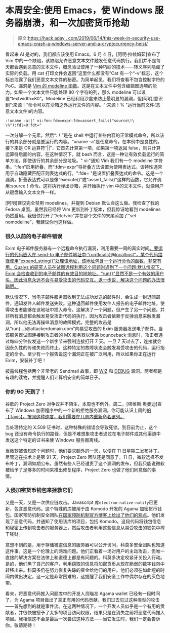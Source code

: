 # 本周安全:使用 Emacs，使 Windows 服务器崩溃，和一次加密货币抢劫

> 原文:[https://hack aday . com/2019/06/14/this-week-in-security-use-emacs-crash-a-windows-server-and-a-cryptocurrency-heist/](https://hackaday.com/2019/06/14/this-week-in-security-use-emacs-crash-a-windows-server-and-a-cryptocurrency-heist/)

看起来 Al 是对的，我们都应该使用 Emacs。6 月 4 日，[阿明·拉兹姆茹]宣布了 Vim 中的一个缺陷，该缺陷允许恶意文本文件触发任意代码执行。我们并不是每天都会遇到恶意的文本文件，概念验证使用了一种巧妙的技术——转义序列隐藏了实际的负载。用 cat 打印文件会返回“这里什么都没有”Cat 有一个“-v”标志，这个标志泄露了我们恶意文本文件的秘密。为简单起见，我们将查看不包含控制字符的 PoC。漏洞是 [Vim 的 modeline 函数](https://vim.fandom.com/wiki/Modeline_magic)。这是在文本文件中包含编辑器选项的能力。如果一个文本文件只能处理 80 个字符的列，那么 modeline 可以设置“textwidth=80”。Modeline 已经利用沙盒来防止最明显的漏洞，但[阿明]意识到“:来源！”命令可以在沙箱之外运行文件的内容。":来源！% "运行当前文件(恶意文本文件)的内容。

```
:!uname -a||" vi:fen:fdm=expr:fde=assert_fails("source\!\ \%"):fdl=0:fdt="
```

一次分解一个元素，然后“:！”是在 shell 中运行某些内容的正常模式命令，所以该行的其余部分就是要运行的内容。“uname -a”是任意命令，在本例中是良性的。接下来是 OR 运算符“||”，它首先计算第一项，如果第一项返回 false，则只计算运算符后面的内容。在这种情况下，就 bash 而言，这是一种让有效负载运行的简单方法，即使该行的其余部分是垃圾。" vi:"通知 Vim 我们有一个 modeline 字符串。“:fen”启用折叠，而“:fdm=expr”将折叠方法设置为使用表达式。该特性通常用于自动隐藏匹配正则表达式的行。":fde= "是设置折叠表达式的命令。这是一个漏洞，折叠表达式可以是像“execute()”或“assert_fails()”这样的函数，它允许调用:source！命令。这将执行弹出沙箱，并开始执行 vim 中的文本文件，就像用户从键盘输入文本文件一样。

[阿明]建议完全禁用 modelines，并提到 Debian 默认会这么做。我检查了我的 Fedora 桌面，虽然我已经将 Vim 更新到补丁版本，但我惊讶地看到 modelines 仍然启用。我很快打开了“/etc/virc”并在那个文件的末尾添加了“set nomodeline”，我建议你也这样做。

### 很久以前的电子邮件错误

Exim 电子邮件服务器有一个远程命令执行漏洞，利用需要一周的真实时间[。要运行的代码嵌入在 send-to 电子邮件地址中:“run{kcalc}@localhost”，某个代码路径使用“expand_string()”处理该地址，该地址包含一个运行命令的函数，非常有用。Qualys 的研究人员在试图远程利用这个问题时遇到了一个问题:默认情况下，Exim 会检查收到的电子邮件的有效目的地地址。“run{}”显然不是一个有效的用户名，因此消息永远不会与易受攻击的代码交互。退一步说，解决这个问题的办法很聪明。](https://seclists.org/fulldisclosure/2019/Jun/16)

默认情况下，当电子邮件服务器收到无法成功发送的邮件时，会生成一封退回邮件，通知发件人邮件发送失败。这种退回邮件使用发件人报告的电子邮件地址，使得攻击者能够在该地址中插入命令。这解决了一个问题，但产生了另一个问题。并非所有消息都会触发易受攻击代码的执行，因为攻击者依赖于反弹消息来触发漏洞，所以他无法再操纵消息的故障模式。完整的攻击是从“run{…}@attackerdomain.com”向易受攻击的 Exim 服务器发送电子邮件。当该服务器试图连接到攻击者的 MX 服务器以传递 bounceback 消息时，攻击者通过每四分钟仅发送一个新字节来强制连接打开 7 天。一旦 7 天过去了，连接就会因永久性的传递失败而终止。这种特定的故障状态会触发易受攻击的代码，运行指定的命令。至少有一个报告说这个漏洞正在被广泛利用，所以如果你正在运行 Exim，安装补丁吧！

披露线程包括两个非常老的 Sendmail 故事，即 [WIZ](https://seclists.org/bugtraq/1995/Feb/56) 和 [DEBUG](http://www.cheswick.com/ches/papers/berferd.pdf) 漏洞。两者都是有趣的读物，并提醒人们计算机安全的简单日子。

### 你的 90 天到了！

谷歌的 Project Zero 对争议并不陌生，本周也不例外。周二，[塔维斯·奥曼迪]宣布了 Windows 加密程序中的一个新的拒绝服务漏洞。你可能认识上周的[的【Tavis】。按照这种速度，我们需要在几周内重新命名该列。](https://hackaday.com/2019/06/07/this-week-in-security-nvidia-ransomware-retirement-and-a-toctou-bug-in-docker/)

当处理特定的 X.509 证书时，这种特殊的错误会导致死锁。到目前为止，这个 bug 还没有命令执行的路径，但是不难想象攻击者通过在电子邮件或其他渠道中发送这个特定的证书来使 Windows 服务器离线。

当微软被告知这个问题时，他们要求额外的一天，以便在 11 日星期二发布补丁。尽管这在技术上是第 91 天，Project Zero 团队还是同意了。11 日，微软选择不发布补丁，漏洞如期公布。虽然有些人已经谴责了这个漏洞的发布，但我只能说微软被给予了足够多的时间来推出修复程序，Project Zero 也做了他们同意做的事情。

### 入侵加密货币钱包来拯救它们

又是一天，又是一次供应链攻击。Javascript 库`electron-native-notify`已更新，包含恶意代码。这个特殊的库被用于由 Komodo 开发的 Agama 加密货币钱包。国家预防机制安全团队[在国家预防机制官方博客上给出了他们的观点](http://blog.npmjs.org/post/185397814280/plot-to-steal-cryptocurrency-foiled-by-the-npm)。他们发现了恶意代码，并通知了使用该库的项目，包括 Komodo。这段代码将钱包信息和秘密上传到攻击者的服务器上，然后攻击者利用这些信息从易受攻击的钱包中榨干钱财。

意想不到的是，用于存储被盗信息的服务器可以公开访问，科莫多安全团队也知道这件事。这是一个伦理上的两难问题。他们正看着一场对用户的主动攻击，但唯一直接的解决方案在法律上和道德上都是有问题的。科莫多决定咬紧牙关投入行动。是的，他们黑了自己的客户，利用窃取的信息将加密货币从现在脆弱的数字钱包中转移出来。科莫多仍在努力恢复失踪的资金给他们的用户。他们必须在如此短的时间内做出决定，这一定是非常困难的，这提醒了我们安全工作中偶尔存在的灰色地带。

看来，将恶意代码推入问题库中的开发人员瞄准 Agama wallet 已经有一段时间了，为 Agama 项目做出了真正有用的代码贡献。我们过去见过这种类型的攻击——首先想到的就是事件流。在这两种情况下，一个开发人员似乎是一个有用的贡献者，并很快被授予了太多的项目访问权限，结果只是在消失之前将恶意代码推入项目。我相信这不会是最后一次尝试这种方法——当它发生时，我们一定会告诉你。敬请期待！